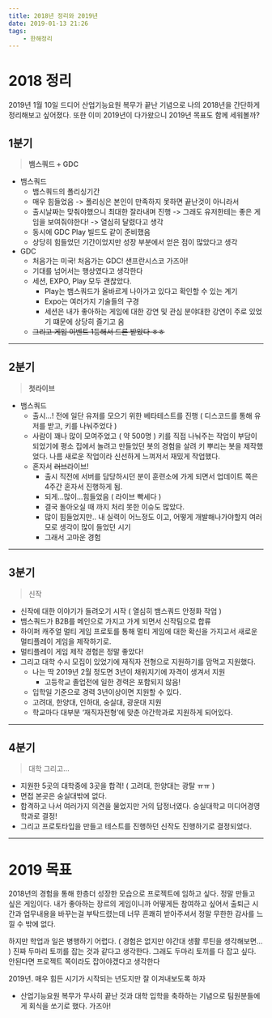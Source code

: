 ```yaml
---
title: 2018년 정리와 2019년
date: 2019-01-13 21:26
tags:
	- 한해정리
---
```




# 2018 정리

2019년 1월 10일 드디어 산업기능요원 복무가 끝난 기념으로 나의 2018년을 간단하게 정리해보고 싶어졌다. 또한 이미 2019년이 다가왔으니 2019년 목표도 함께 세워볼까?

## 1분기
> **뱀스쿼드 + GDC**  

- 뱀스쿼드
  - 뱀스쿼드의 폴리싱기간
  - 매우 힘들었음 -> 폴리싱은 본인이 만족하지 못하면 끝난것이 아니라서
  - 출시날짜는 맞춰야했으니 최대한 잘라내며 진행 -> 그래도 유저한테는 좋은 게임을 보여줘야한다! -> 열심히 달렸다고 생각
  - 동시에 GDC Play 빌드도 같이 준비했음
  - 상당히 힘들었던 기간이었지만 성장 부분에서 얻은 점이 많았다고 생각
- GDC
  - 처음가는 미국! 처음가는 GDC! 샌프란시스코 가즈아!
  - 기대를 넘어서는 행상였다고 생각한다
  - 세션, EXPO, Play 모두 괜찮았다.
    - Play는 뱀스쿼드가 올바르게 나아가고 있다고 확인할 수 있는 계기
    - Expo는 여러가지 기술들의 구경
    - 세션은 내가 좋아하는 게임에 대한 강연 및 관심 분야대한 강연이 주로 있었기 떄문에 상당히 즐기고 옴
  - ~~그리고 게임 이벤트 1등해서 드론 받았다 ㅎㅎ~~
- - - -
## 2분기
> **첫라이브**  

- 뱀스쿼드
  - 출시…! 전에 일단 유저를 모으기 위한 베타테스트를 진행 ( 디스코드를 통해 유저를 받고, 키를 나눠주었다 )
  - 사람이 꽤나 많이 모여주었고 ( 약 500명 ) 키를 직접 나눠주는 작업이 부담이 되었기에 평소 집에서 놀려고 만들었던 봇의 경험을 살려 키 뿌리는 봇을 제작했었다. 나름 새로운 작업이라 신선하게 느껴저서 재밌게 작업했다.
  - 혼자서 ~~러브~~라이브!
    - 출시 직전에 서버를 담당하시던 분이 훈련소에 가게 되면서 업데이트 쪽은 4주간 혼자서 진행하게 됨.
    - 되게…많이…힘들었음 ( 라이브 빡세다 )
    - 결국 돌아오실 때 까지 처리 못한 이슈도 많았다.
    - 많이 힘들었지만.. 내 실력이 어느정도 이고, 어떻게 개발해나가야할지 여러모로 생각이 많이 들었던 시기
    - 그래서 고마운 경험
- - - -
## 3분기
> 신작

- 신작에 대한 이야기가 들려오기 시작 ( 열심히 뱀스쿼드 안정화 작업 )
- 뱀스쿼드가 B2B를 메인으로 가지고 가게 되면서 신작팀으로 합류
- 하이퍼 캐주얼 멀티 게임 프로토를 통해 멀티 게임에 대한 확신을 가지고서 새로운 멀티플레이 게임을 제작하기로.
- 멀티플레이 게임 제작 경험은 정말 좋았다!
- 그리고 대학 수시 모집이 있었기에 재직자 전형으로 지원하기를 맘먹고 지원했다.
  - 나는 딱 2019년 2월 정도면 3년이 채워지기에 자격이 생겨서 지원
    - 고등학교 졸업전에 일한 경력은 포함되지 않음!
  - 입학일 기준으로 경력 3년이상이면 지원할 수 있다.
  - 고려대, 한양대, 인하대, 숭실대, 광운대 지원
  - 학교마다 대부분 ‘재직자전형’에 맞춘 야간학과로 지원하게 되어있다.
- - - -
## 4분기
> 대학 그리고...
- 지원한 5곳의 대학중에 3곳을 합격! ( 고려대, 한양대는 광탈 ㅠㅠ )
- 면접 본곳은 숭실대밖에 없다.
- 합격하고 나서 여러가지 의견을 물었지만 거의 답정너였다. 숭실대학교 미디어경영학과로 결정!
- 그리고 프로토타입을 만들고 테스트를 진행하던 신작도 진행하기로 결정되었다.
- - - -
# 2019 목표
2018년의 경험을 통해 한층더 성장한 모습으로 프로젝트에 임하고 싶다.
정말 만들고 싶은 게임이다. 내가 좋아하는 장르의 게임이니까
어떻게든 참여하고 싶어서 출퇴근 시간과 업무내용을 바꾸는걸 부탁드렸는데 너무 흔쾌히 받아주셔서 정말 무한한 감사를 느낄 수 밖에 없다.

하지만 학업과 일은 병행하기 어렵다. ( 경험은 없지만 야간대 생활 루틴을 생각해보면… ) 진짜 두마리 토끼를 잡는 것과 같다고 생각한다. 그래도 두마리 토끼를 다 잡고 싶다. 안된다면 프로젝트 쪽이라도 잡아야겠다고 생각한다

2019년. 매우 힘든 시기가 시작되는 년도지만 잘 이겨내보도록 하자

- 산업기능요원 복무가 무사히 끝난 것과 대학 입학을 축하하는 기념으로 팀원분들에게 회식을 쏘기로 했다. 가즈아!